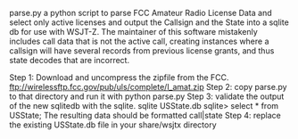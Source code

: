 parse.py a python script to parse FCC Amateur Radio License Data and select only active licenses and output the Callsign and the State into a sqlite db for use with WSJT-Z.  The maintainer of this software mistakenly includes call data that is not the active call, creating instances where a callsign will have several records from previous license grants, and thus state decodes that are incorrect.

Step 1: Download and uncompress the zipfile from the FCC.
ftp://wirelessftp.fcc.gov/pub/uls/complete/l_amat.zip
Step 2: copy parse.py to that directory and run it with python parse.py
Step 3: validate the output of the new sqlitedb with the sqlite.   sqlite USState.db        sqlite> select * from USState;  The resulting data should be formatted call|state
Step 4: replace the existing USState.db file in your share/wsjtx directory
